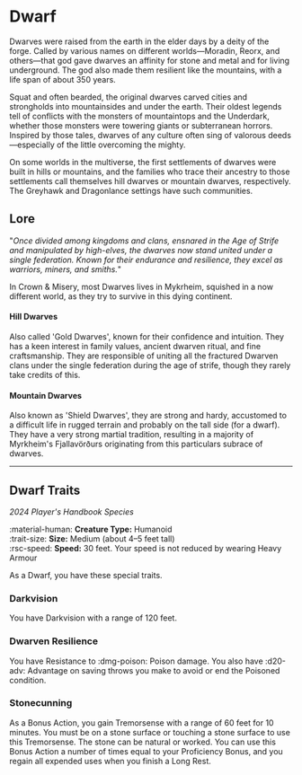 # Dwarf

Dwarves were raised from the earth in the elder days by a deity of the forge. Called by various names on different worlds—Moradin, Reorx, and others—that god gave dwarves an affinity for stone and metal and for living underground. The god also made them resilient like the mountains, with a life span of about 350 years.

Squat and often bearded, the original dwarves carved cities and strongholds into mountainsides and under the earth. Their oldest legends tell of conflicts with the monsters of mountaintops and the Underdark, whether those monsters were towering giants or subterranean horrors. Inspired by those tales, dwarves of any culture often sing of valorous deeds—especially of the little overcoming the mighty.

On some worlds in the multiverse, the first settlements of dwarves were built in hills or mountains, and the families who trace their ancestry to those settlements call themselves hill dwarves or mountain dwarves, respectively. The Greyhawk and Dragonlance settings have such communities.

## Lore

"*Once divided among kingdoms and clans, ensnared in the Age of Strife and manipulated by high-elves, the dwarves now stand united under a single federation. Known for their endurance and resilience, they excel as warriors, miners, and smiths.*"

In Crown & Misery, most Dwarves lives in Mykrheim, squished in a now different world, as they try to survive in this dying continent.

#### Hill Dwarves

Also called 'Gold Dwarves', known for their confidence and intuition. They has a keen interest in family values, ancient dwarven ritual, and fine craftsmanship. They are responsible of uniting all the fractured Dwarven clans under the single federation during the age of strife, though they rarely take credits of this.

#### Mountain Dwarves

Also known as 'Shield Dwarves', they are strong and hardy, accustomed to a difficult life in rugged terrain and probably on the tall side (for a dwarf). They have a very strong martial tradition, resulting in a majority of Myrkheim's Fjallavörðurs originating from this particulars subrace of dwarves.

---

## Dwarf Traits

*2024 Player's Handbook Species*

:material-human: **Creature Type:** Humanoid  
:trait-size: **Size:** Medium (about 4–5 feet tall)  
:rsc-speed: **Speed:** 30 feet. Your speed is not reduced by wearing Heavy Armour

As a Dwarf, you have these special traits.

### Darkvision

You have Darkvision with a range of 120 feet.

### Dwarven Resilience

You have Resistance to :dmg-poison: Poison damage. You also have :d20-adv: Advantage on saving throws you make to avoid or end the Poisoned condition.

### Stonecunning 

As a Bonus Action, you gain Tremorsense with a range of 60 feet for 10 minutes. You must be on a stone surface or touching a stone surface to use this Tremorsense. The stone can be natural or worked. You can use this Bonus Action a number of times equal to your Proficiency Bonus, and you regain all expended uses when you finish a Long Rest.